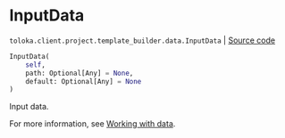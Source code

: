 # InputData
`toloka.client.project.template_builder.data.InputData` | [Source code](https://github.com/Toloka/toloka-kit/blob/v1.2.2/src/client/project/template_builder/data.py#L45)

```python
InputData(
    self,
    path: Optional[Any] = None,
    default: Optional[Any] = None
)
```

Input data.


For more information, see [Working with data](https://toloka.ai/docs/template-builder/operations/work-with-data).

